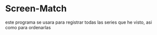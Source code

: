 # Screen-Match
este programa se usara para registrar todas las series que he visto, asi como para ordenarlas
